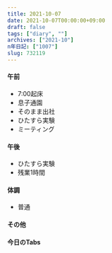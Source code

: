 ```yaml
---
title: 2021-10-07
date: 2021-10-07T00:00:00+09:00
draft: false
tags: ["diary", ""]
archives: ["2021-10"]
n年日記: ["1007"]
slug: 732119
---
```

#### 午前
- 7:00起床
- 息子通園
- そのまま出社
- ひたすら実験
- ミーティング
#### 午後
- ひたすら実験
- 残業1時間
#### 体調
- 普通
#### その他
#### 今日のTabs